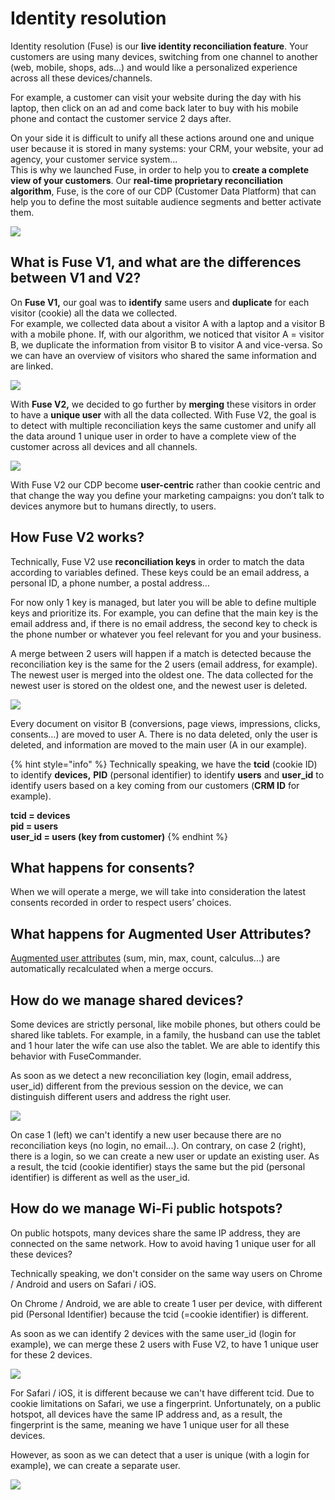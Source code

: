 # Identity resolution

Identity resolution (Fuse) is our **live identity reconciliation feature**. Your customers are using many devices, switching from one channel to another (web, mobile, shops, ads…) and would like a personalized experience across all these devices/channels.

For example, a customer can visit your website during the day with his laptop, then click on an ad and come back later to buy with his mobile phone and contact the customer service 2 days after.

On your side it is difficult to unify all these actions around one and unique user because it is stored in many systems: your CRM, your website, your ad agency, your customer service system…\
This is why we launched Fuse, in order to help you to **create a complete view of your customers**. Our **real-time proprietary reconciliation algorithm**, Fuse, is the core of our CDP (Customer Data Platform) that can help you to define the most suitable audience segments and better activate them.

![](<../.gitbook/assets/image (23).png>)

## What is Fuse V1, and what are the differences between V1 and V2?

On **Fuse V1,** our goal was to **identify** same users and **duplicate** for each visitor (cookie) all the data we collected.\
For example, we collected data about a visitor A with a laptop and a visitor B with a mobile phone. If, with our algorithm, we noticed that visitor A = visitor B, we duplicate the information from visitor B to visitor A and vice-versa. So we can have an overview of visitors who shared the same information and are linked.

![](<../.gitbook/assets/image (3).png>)

With **Fuse V2,** we decided to go further by **merging** these visitors in order to have a **unique user** with all the data collected. With Fuse V2, the goal is to detect with multiple reconciliation keys the same customer and unify all the data around 1 unique user in order to have a complete view of the customer across all devices and all channels.

![](<../.gitbook/assets/image (42).png>)

With Fuse V2 our CDP become **user-centric** rather than cookie centric and that change the way you define your marketing campaigns: you don’t talk to devices anymore but to humans directly, to users.

## How Fuse V2 works?

Technically, Fuse V2 use **reconciliation keys** in order to match the data according to variables defined. These keys could be an email address, a personal ID, a phone number, a postal address…

For now only 1 key is managed, but later you will be able to define multiple keys and prioritize its. For example, you can define that the main key is the email address and, if there is no email address, the second key to check is the phone number or whatever you feel relevant for you and your business.

A merge between 2 users will happen if a match is detected because the reconciliation key is the same for the 2 users (email address, for example). The newest user is merged into the oldest one. The data collected for the newest user is stored on the oldest one, and the newest user is deleted.

![](<../.gitbook/assets/image (38).png>)

Every document on visitor B (conversions, page views, impressions, clicks, consents…) are moved to user A. There is no data deleted, only the user is deleted, and information are moved to the main user (A in our example).

{% hint style="info" %}
Technically speaking, we have the **tcid** (cookie ID) to identify **devices,** **PID** (personal identifier) to identify **users** and **user\_id** to identify users based on a key coming from our customers (**CRM ID** for example).

**tcid = devices**\
**pid = users**\
**user\_id = users (key from customer)**
{% endhint %}

## What happens for consents?

When we will operate a merge, we will take into consideration the latest consents recorded in order to respect users’ choices.

## What happens for Augmented User Attributes?

[Augmented user attributes](enrichments/augmented-user-attributes/) (sum, min, max, count, calculus...) are automatically recalculated when a merge occurs.

## How do we manage shared devices?

Some devices are strictly personal, like mobile phones, but others could be shared like tablets. For example, in a family, the husband can use the tablet and 1 hour later the wife can use also the tablet. We are able to identify this behavior with FuseCommander.

As soon as we detect a new reconciliation key (login, email address, user\_id) different from the previous session on the device, we can distinguish different users and address the right user.

![](<../.gitbook/assets/image (14).png>)

On case 1 (left) we can't identify a new user because there are no reconciliation keys (no login, no email...). On contrary, on case 2 (right), there is a login, so we can create a new user or update an existing user. As a result, the tcid (cookie identifier) stays the same but the pid (personal identifier) is different as well as the user\_id.

## How do we manage Wi-Fi public hotspots?

On public hotspots, many devices share the same IP address, they are connected on the same network. How to avoid having 1 unique user for all these devices?

Technically speaking, we don't consider on the same way users on Chrome / Android and users on Safari / iOS.

On Chrome / Android, we are able to create 1 user per device, with different pid (Personal Identifier) because the tcid (=cookie identifier) is different.

As soon as we can identify 2 devices with the same user\_id (login for example), we can merge these 2 users with Fuse V2, to have 1 unique user for these 2 devices.

![](<../.gitbook/assets/image (9).png>)

For Safari / iOS, it is different because we can't have different tcid. Due to cookie limitations on Safari, we use a fingerprint. Unfortunately, on a public hotspot, all devices have the same IP address and, as a result, the fingerprint is the same, meaning we have 1 unique user for all these devices.

However, as soon as we can detect that a user is unique (with a login for example), we can create a separate user.

![](<../.gitbook/assets/image (2).png>)
